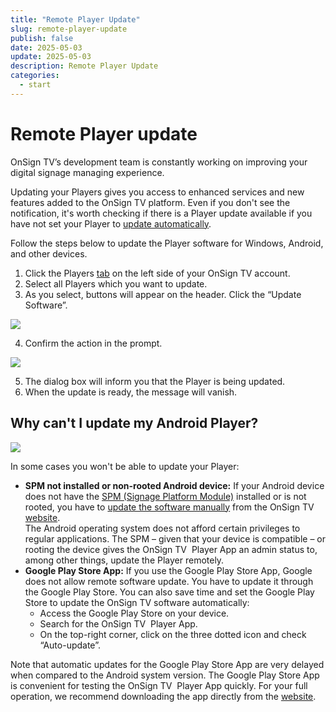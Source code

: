 ```yaml
---
title: "Remote Player Update"
slug: remote-player-update
publish: false
date: 2025-05-03
update: 2025-05-03
description: Remote Player Update
categories:
  - start
---
```


Remote Player update
====================

OnSign TV’s development team is constantly working on improving your digital signage managing experience.

Updating your Players gives you access to enhanced services and new features added to the OnSign TV platform. Even if you don't see the notification, it's worth checking if there is a Player update available if you have not set your Player to [update automatically](/player-update/automatic-player-update).

Follow the steps below to update the Player software for Windows, Android, and other devices.

1. Click the Players [tab](https://app.onsign.tv/device/) on the left side of your OnSign TV account.
2. Select all Players which you want to update.
3. As you select, buttons will appear on the header. Click the “Update Software”.

![](https://static.helpjuice.com/helpjuice_production/uploads/upload/image/23821/direct/1731579995154/b90ce575-38fc-46af-943d-7c209e318a84.png)

4. Confirm the action in the prompt.

![](https://static.helpjuice.com/helpjuice_production/uploads/upload/image/23821/direct/1731580041497/7e0b4b2a-8341-4f00-88e8-17f0a5a941e0.png)

5. The dialog box will inform you that the Player is being updated.
6. When the update is ready, the message will vanish.

Why can't I update my Android Player?
-------------------------------------

![](https://static.helpjuice.com/helpjuice_production/uploads/upload/image/23821/direct/1731580080314/5b7ab846-b526-4f29-8052-9d9f5136f7c6.png)

In some cases you won't be able to update your Player:

* **SPM not installed or non-rooted Android device:** If your Android device does not have the [SPM (Signage Platform Module)](https://onsign.tv/spm/) installed or is not rooted, you have to [update the software manually](/player-update/manual-player-update) from the OnSign TV [website](https://onsign.tv/).  
  The Android operating system does not afford certain privileges to regular applications. The SPM – given that your device is compatible – or rooting the device gives the OnSign TV  Player App an admin status to, among other things, update the Player remotely.
* **Google Play Store App:** If you use the Google Play Store App, Google does not allow remote software update. You have to update it through the Google Play Store. You can also save time and set the Google Play Store to update the OnSign TV software automatically:
  + Access the Google Play Store on your device.
  + Search for the OnSign TV  Player App.
  + On the top-right corner, click on the three dotted icon and check “Auto-update”.

Note that automatic updates for the Google Play Store App are very delayed when compared to the Android system version. The Google Play Store App is convenient for testing the OnSign TV  Player App quickly. For your full operation, we recommend downloading the app directly from the [website](https://onsign.tv/android-overview/).

